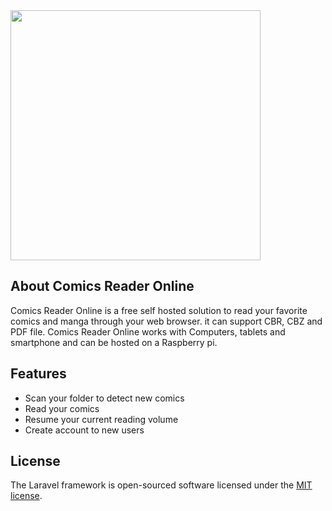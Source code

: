 <img src="https://i.imgur.com/EYCsGsP.png" width="400">

## About Comics Reader Online

Comics Reader Online is a free self hosted solution to read your favorite comics and manga through your web browser. it can support CBR, CBZ and PDF file.
Comics Reader Online works with Computers, tablets and smartphone and can be hosted on a Raspberry pi.

## Features

- Scan your folder to detect new comics
- Read your comics
- Resume your current reading volume
- Create account to new users

## License

The Laravel framework is open-sourced software licensed under the [MIT license](https://opensource.org/licenses/MIT).